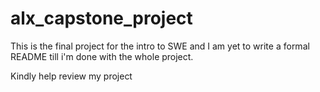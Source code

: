 # alx_capstone_project
This is the final project for the intro to SWE and I am yet to write a formal README till i'm done with the whole project.

Kindly help review my project